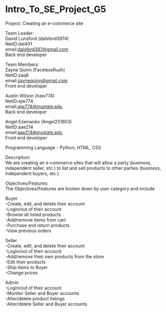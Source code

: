 # Intro_To_SE_Project_G5

Project: Creating an e-commerce site

Team Leader:<br />
David Lunsford  (dalsford3974)<br />
NetID:dal401 <br />
email:dalsford397@gmail.com<br />
Back end developer<br />


Team Members:<br />
Zayne Quinn (FacelessRush)<br />
NetID:zaq8<br />
email:zaynequinn@gmail.com<br />
Front end developer<br />

Austin Wilson (haw774)<br />
NetID:ajw774<br />
email:ajw774@msstate.edu<br />
Back end developer<br />

Angel Ezenwoko (Angel251603)<br />
NetID:aae214<br />
email:aae214@msstate.edu<br />
Front end developer<br />

Programming Language - Python, HTML, CSS<br />

Description:<br />
We are creating an e-commerce sites that will allow a party (business, independent seller, etc.) to list and sell products to other parties (business, independent buyers, etc.)<br />

Objectives/Features:<br />
The Objectives/Features are broken down by user category and include<br />

Buyer<br />
-Create, edit, and delete their account<br />
-Login/out of their account<br />
-Browse all listed products<br />
-Add/remove items from cart<br />
-Purchase and return products<br />
-View previous orders<br />

Seller<br />
-Create, edit, and delete their account<br />
-Login/out of their account<br />
-Add/remove their own products from the store<br />
-Edit their products<br />
-Ship items to Buyer<br />
-Change prices<br />

Admin<br />
-Login/out of their account<br />
-Monitor Seller and Buyer accounts<br />
-Alter/delete product listings<br />
-Alter/delete Seller and Buyer accounts<br />
